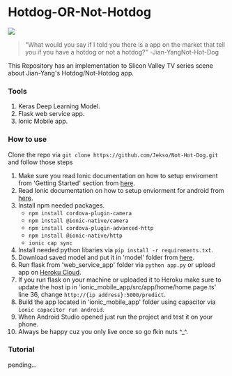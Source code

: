 # Hotdog-OR-Not-Hotdog

[![](https://miro.medium.com/max/650/1*ubJ-RF8CKGvjckDEICsxsQ.png)](https://www.youtube.com/watch?v=pqTntG1RXSY&feature=youtu.be)

> "What would you say if I told you there is a app on the market that tell you if you have a hotdog or not a hotdog?"  -Jian-YangNot-Hot-Dog

This Repository has an implementation to Slicon Valley TV series scene about Jian-Yang's Hotdog/Not-Hotdog app.





### Tools
1. Keras Deep Learning Model.
2. Flask web service app.
3. Ionic Mobile app.




### How to use
Clone the repo via `git clone https://github.com/Jekso/Not-Hot-Dog.git` and follow those steps
1. Make sure you read Ionic documentation on how to setup enviroment from 'Getting Started' section from [here](https://ionicframework.com/docs).
2. Read Ionic documentation on how to setup enviorment for android from [here](https://ionicframework.com/docs/developing/android).
3. Install npm needed packages.
    - `npm install cordova-plugin-camera`
    - `npm install @ionic-native/camera`
    - `npm install cordova-plugin-advanced-http`
    - `npm install @ionic-native/http`
    - `ionic cap sync`
4. Install needed python libaries via `pip install -r requirements.txt`.
5. Download saved model and put it in 'model' folder from [here](https://drive.google.com/file/d/16VxJaUPupPzskCPzi-K2D9bsvffxPKsW/view?usp=sharing).
6. Run flask from 'web_service_app' folder via `python app.py` or upload app on [Heroku Cloud](https://www.heroku.com/).
7. If you run flask on your machine or uploaded it to Heroku make sure to update the host ip in 'ionic_mobile_app/src/app/home/home.page.ts' line 36, change `http://{ip address}:5000/predict`.
8. Build the app located in 'ionic_mobile_app' folder using capacitor via `ionic capacitor run android`.
9. When Android Studio opened just run the project and test it on your phone.
10. Always be happy cuz you only live once so go fkin nuts ^_^.




### Tutorial
pending...